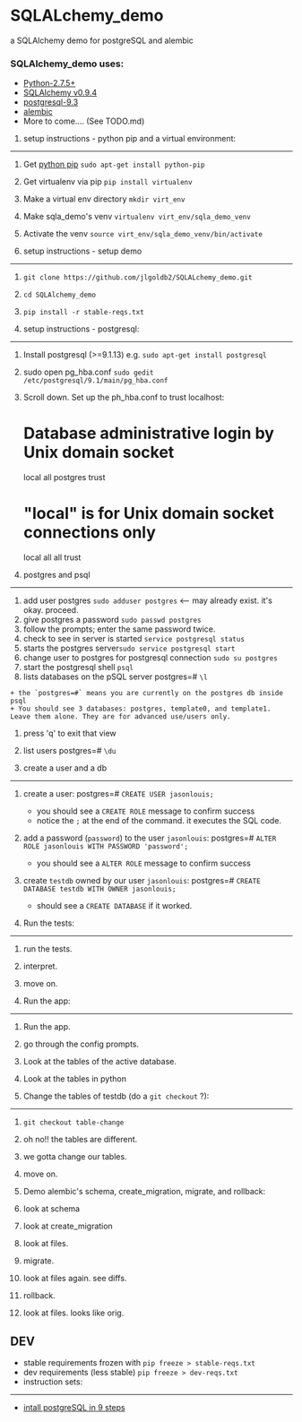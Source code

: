 SQLALchemy_demo
===============

a SQLAlchemy demo for postgreSQL and alembic

### SQLAlchemy_demo uses:

+ [Python-2.7.5+](https://www.python.org/download/releases/2.7.5 "Python") 
+ [SQLAlchemy v0.9.4 ](http://docs.sqlalchemy.org/en/rel_0_9/ "SQLAlchemy")
+ [postgresql-9.3](http://www.postgresql.org/download/linux/debian/ "postgres")
+ [alembic](http://alembic.readthedocs.org/en/latest/ "alembic")
+ More to come.... (See TODO.md)


1. setup instructions - python pip and a virtual environment:
---------------
  1. Get [python pip](http://pip.readthedocs.org/en/latest/installing.html "pip") `sudo apt-get install python-pip`
  1. Get virtualenv via pip `pip install virtualenv`
  1. Make a virtual env directory `mkdir virt_env`
  1. Make sqla_demo's venv `virtualenv virt_env/sqla_demo_venv`
  1. Activate the venv `source virt_env/sqla_demo_venv/bin/activate` 

2. setup instructions - setup demo
-------------
  1. `git clone https://github.com/jlgoldb2/SQLALchemy_demo.git`
  1. `cd SQLAlchemy_demo`
  1. `pip install -r stable-reqs.txt`




3. setup instructions - postgresql:
---------------
  1. Install postgresql (>=9.1.13) e.g. `sudo apt-get install postgresql`
  1. sudo open pg_hba.conf `sudo gedit /etc/postgresql/9.1/main/pg_hba.conf`
  1. Scroll down. Set up the ph_hba.conf to trust localhost:

        # Database administrative login by Unix domain socket
        local   all     postgres                         trust
        
        # "local" is for Unix domain socket connections only
        local   all     all                             trust

    

        
  

4. postgres and psql
---------------
  1.  add user postgres `sudo adduser postgres`  <-- may already exist. it's okay. proceed.
  1. give postgres a password `sudo passwd postgres`
  1. follow the prompts; enter the same password twice.
  1. check to see in server is started `service postgresql status`
  1. starts the postgres server`sudo service postgresql start` 
  1. change user to postgres for postgresql connection `sudo su postgres`
  1. start the postgresql shell `psql`
  1. lists databases on the pSQL server postgres=# `\l`

    + the `postgres=#` means you are currently on the postgres db inside psql
    + You should see 3 databases: postgres, template0, and template1. Leave them alone. They are for advanced use/users only.
  
  1. press 'q' to exit that view
  1. list users postgres=# `\du`


5. create a user and a db
-----------

  1. create a user: postgres=# `CREATE USER jasonlouis;`
      + you should see a `CREATE ROLE` message to confirm success
      + notice the `;` at the end of the command. it executes the SQL code.
  1. add a password (`password`) to the user `jasonlouis`: postgres=# `ALTER ROLE jasonlouis WITH PASSWORD 'password';`
      + you should see a `ALTER ROLE` message to confirm success
  1. create `testdb` owned by our user `jasonlouis`: postgres=# `CREATE DATABASE testdb WITH OWNER jasonlouis;`
      + should see a `CREATE DATABASE` if it worked.

6. Run the tests:
----------
  1. run the tests.
  1. interpret.
  1. move on.

7. Run the app: 
------------
  1. Run the app.
  1. go through the config prompts.
  1. Look at the tables of the active database.
  1. Look at the tables in python

8. Change the tables of testdb (do a `git checkout` ?):
------------
  1. `git checkout table-change`
  1. oh no!! the tables are different. 
  1. we gotta change our tables.
  1. move on.

9. Demo alembic's schema, create_migration, migrate, and rollback:
  1. look at schema
  1. look at create_migration
  1. look at files.
  1. migrate.
  1. look at files again. see diffs.
  1. rollback.
  1. look at files. looks like orig.





DEV
------ 
+ stable requirements frozen with `pip freeze > stable-reqs.txt`
+ dev requirements (less stable)  `pip freeze > dev-reqs.txt`
+ instruction sets:
-------
  + [intall postgreSQL in 9 steps](http://www.thegeekstuff.com/2009/04/linux-postgresql-install-and-configure-from-source/ "postgresql install")